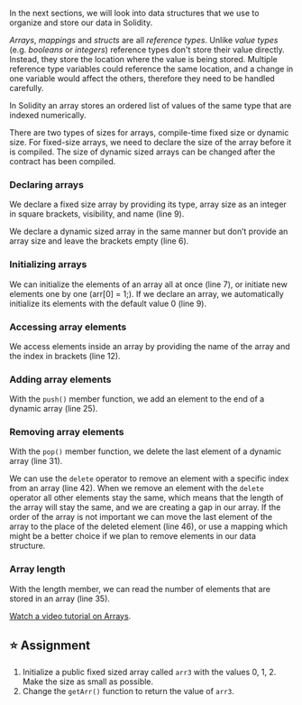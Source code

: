 In the next sections, we will look into data structures that we use to organize and store our data in Solidity.

*Arrays*, *mappings* and *structs* are all *reference types*. Unlike *value types* (e.g. *booleans* or *integers*) reference types don't store their value directly. Instead, they store the location where the value is being stored. Multiple reference type variables could reference the same location, and a change in one variable would affect the others, therefore they need to be handled carefully.

In Solidity an array stores an ordered list of values of the same type that are indexed numerically.

There are two types of sizes for arrays, compile-time fixed size or dynamic size. For fixed-size arrays, we need to declare the size of the array before it is compiled. The size of dynamic sized arrays can be changed after the contract has been compiled.

### Declaring arrays
We declare a fixed size array by providing its type, array size as an integer in square brackets, visibility, and name (line 9).

We declare a dynamic sized array in the same manner but don’t provide an array size and leave the brackets empty (line 6).

### Initializing arrays
We can initialize the elements of an array all at once (line 7), or initiate new elements one by one (arr[0] = 1;). If we declare an array, we automatically initialize its elements with the default value 0 (line 9).

### Accessing array elements
We access elements inside an array by providing the name of the array and the index in brackets (line 12).

### Adding array elements
With the `push()` member function, we add an element to the end of a dynamic array (line 25). 

### Removing array elements
With the `pop()` member function, we delete the last element of a dynamic array (line 31). 

We can use the `delete` operator to remove an element with a specific index from an array (line 42). 
When we remove an element with the `delete` operator all other elements stay the same, which means that the length of the array will stay the same, and we are creating a gap in our array. 
If the order of the array is not important we can move the last element of the array to the place of the deleted element (line 46), or use a mapping which might be a better choice if we plan to remove elements in our data structure.

### Array length
With the length member, we can read the number of elements that are stored in an array (line 35).

<a href="https://www.youtube.com/watch?v=vTxxCbwMPwo" target="_blank">Watch a video tutorial on Arrays</a>.

## ⭐️ Assignment
1. Initialize a public fixed sized array called `arr3` with the values 0, 1, 2. Make the size as small as possible.
2. Change the `getArr()` function to return the value of `arr3`.
